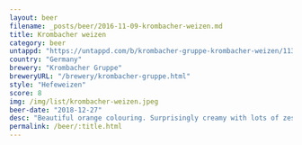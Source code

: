 ```yaml
---
layout: beer
filename: _posts/beer/2016-11-09-krombacher-weizen.md
title: Krombacher weizen
category: beer
untappd: "https://untappd.com/b/krombacher-gruppe-krombacher-weizen/11387"
country: "Germany"
brewery: "Krombacher Gruppe"
breweryURL: "/brewery/krombacher-gruppe.html"
style: "Hefeweizen"
score: 8
img: /img/list/krombacher-weizen.jpeg
beer-date: "2018-12-27"
desc: "Beautiful orange colouring. Surprisingly creamy with lots of zesty flavours and a clean finish"
permalink: /beer/:title.html
---
```

